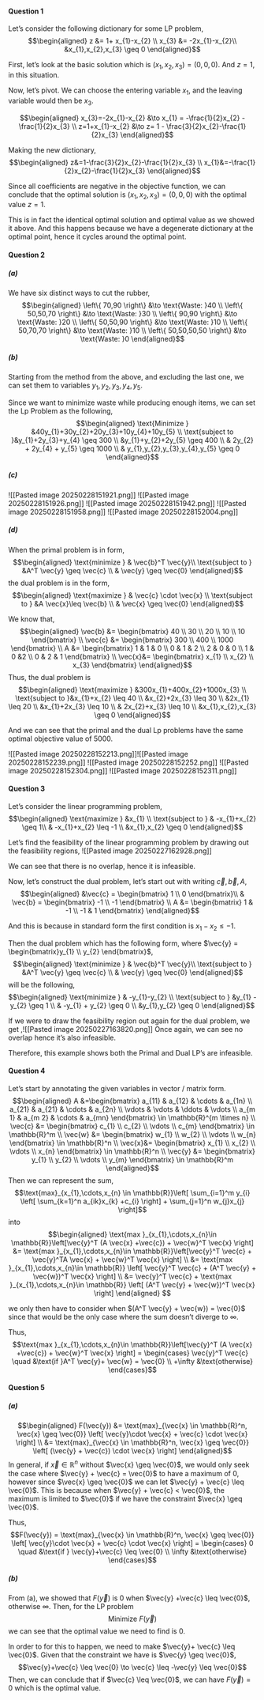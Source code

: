 #### Question 1
Let’s consider the following dictionary for some LP problem,
$$\begin{aligned}
z &= 1+ x_{1}-x_{2} \\ 
x_{3} &= -2x_{1}-x_{2}\\ 
&x_{1},x_{2},x_{3} \geq 0
\end{aligned}$$

First, let’s look at the basic solution which is $(x_{1},x_{2},x_{3}) = (0,0,0)$. And $z=1$, in this situation.

Now, let’s pivot. We can choose the entering variable $x_1$, and the leaving variable would then be $x_3$.

$$\begin{aligned}
x_{3}=-2x_{1}-x_{2} &\to x_{1} = -\frac{1}{2}x_{2} -\frac{1}{2}x_{3} \\ 
z=1+x_{1}-x_{2} &\to z= 1 - \frac{3}{2}x_{2}-\frac{1}{2}x_{3}
\end{aligned}$$

Making the new dictionary,
$$\begin{aligned}
z&=1-\frac{3}{2}x_{2}-\frac{1}{2}x_{3} \\ 
x_{1}&=-\frac{1}{2}x_{2}-\frac{1}{2}x_{3}
\end{aligned}$$

Since all coefficients are negative in the objective function, we can conclude that the optimal solution is $(x_{1},x_{2},x_{3}) = (0,0,0)$ with the optimal value $z=1$. 

This is in fact the identical optimal solution and optimal value as we showed it above. And this happens because we have a degenerate dictionary at the optimal point, hence it cycles around the optimal point.

#### Question 2
##### (a)
We have six distinct ways to cut the rubber, 
$$\begin{aligned}
\left\{ 70,90 \right\} &\to \text{Waste: }40 \\ 
\left\{ 50,50,70 \right\} &\to \text{Waste: }30 \\
\left\{ 90,90 \right\} &\to \text{Waste: }20 \\ 
\left\{ 50,50,90 \right\} &\to \text{Waste: }10 \\ 
\left\{ 50,70,70 \right\} &\to \text{Waste: }10 \\ 
\left\{ 50,50,50,50 \right\} &\to \text{Waste: }0 
\end{aligned}$$

##### (b)
Starting from the method from the above, and excluding the last one, we can set them to variables $y_{1},y_{2},y_{3},y_{4},y_{5}$. 

Since we want to minimize waste while producing enough items, we can set the Lp Problem as the following,
$$\begin{aligned}
\text{Minimize } &40y_{1}+30y_{2}+20y_{3}+10y_{4}+10y_{5} \\ 
\text{subject to }&y_{1}+2y_{3}+y_{4} \geq 300 \\ 
&y_{1}+y_{2}+2y_{5} \geq 400 \\ 
& 2y_{2} + 2y_{4} + y_{5} \geq 1000 \\ 
& y_{1},y_{2},y_{3},y_{4},y_{5} \geq 0
\end{aligned}$$

##### (c) 
![[Pasted image 20250228151921.png]]
![[Pasted image 20250228151926.png]]
![[Pasted image 20250228151942.png]]
![[Pasted image 20250228151958.png]]
![[Pasted image 20250228152004.png]]
##### (d)
When the primal problem is in form,
$$\begin{aligned}
\text{minimize } & \vec{b}^T \vec{y}\\ 
\text{subject to } &A^T \vec{y} \geq \vec{c} \\ 
& \vec{y} \geq \vec{0}
\end{aligned}$$
the dual problem is in the form,
$$\begin{aligned}
\text{maximize } & \vec{c} \cdot  \vec{x} \\ 
\text{subject to } &A \vec{x}\leq \vec{b} \\
& \vec{x} \geq \vec{0}
\end{aligned}$$

We know that,
$$\begin{aligned}
\vec{b} &= \begin{bmatrix}
40 \\
30 \\
20 \\
10 \\
10 
\end{bmatrix} \\ 
\vec{c} &= \begin{bmatrix}
300 \\
400 \\
1000
\end{bmatrix} \\
A &= \begin{bmatrix}
1 & 1 & 0  \\
0 & 1 & 2 \\
2 & 0 & 0 \\
1 & 0 &2  \\
0 & 2 & 1
\end{bmatrix} \\
\vec{x}&= \begin{bmatrix}
x_{1} \\
x_{2} \\
x_{3}
\end{bmatrix}
\end{aligned}$$
Thus, the dual problem is
$$\begin{aligned}
\text{maximize } &300x_{1}+400x_{2}+1000x_{3} \\ 
\text{subject to }&x_{1}+x_{2} \leq 40 \\
&x_{2}+2x_{3} \leq 30 \\
&2x_{1} \leq 20 \\ 
&x_{1}+2x_{3} \leq 10 \\ 
& 2x_{2}+x_{3} \leq 10 \\
&x_{1},x_{2},x_{3} \geq 0
\end{aligned}$$



And we can see that the primal and the dual Lp problems have the same optimal objective value of 5000.

![[Pasted image 20250228152213.png]]![[Pasted image 20250228152239.png]]
![[Pasted image 20250228152252.png]]
![[Pasted image 20250228152304.png]]
![[Pasted image 20250228152311.png]]

#### Question 3
Let’s consider the linear programming problem,
$$\begin{aligned}
\text{maximize } &x_{1} \\
\text{subject to } & -x_{1}+x_{2} \geq 1\\
& -x_{1}+x_{2} \leq -1 \\ 
&x_{1},x_{2} \geq 0
\end{aligned}$$

Let’s find the feasibility of the linear programming problem by drawing out the feasibility regions,
![[Pasted image 20250227162928.png]]

We can see that there is no overlap, hence it is infeasible.

Now, let’s construct the dual problem, let’s start out with writing $\vec{c}, \vec{b}, A$,
$$\begin{aligned}
&\vec{c} = \begin{bmatrix}
1 \\
0
\end{bmatrix}\\
& \vec{b} = \begin{bmatrix}
-1 \\
-1
\end{bmatrix} \\ 
A &= \begin{bmatrix}
1 & -1 \\
-1 & 1
\end{bmatrix}
\end{aligned}$$

And this is because in standard form the first condition is $x_{1}-x_{2} \leq -1$.

Then the dual problem which has the following form, where $\vec{y} = \begin{bmatrix}y_{1} \\ y_{2} \end{bmatrix}$,
$$\begin{aligned}
\text{minimize } & \vec{b}^T \vec{y}\\ 
\text{subject to } &A^T \vec{y} \geq \vec{c} \\ 
& \vec{y} \geq \vec{0}
\end{aligned}$$
will be the following,
$$\begin{aligned}
\text{minimize } & -y_{1}-y_{2} \\ 
\text{subject to } &y_{1} -y_{2} \geq 1 \\
& -y_{1} + y_{2} \geq 0 \\ 
&y_{1},y_{2} \geq 0
\end{aligned}$$

If we were to draw the feasibility region out again for the dual problem, we get
,![[Pasted image 20250227163820.png]]
Once again, we can see no overlap hence it’s also infeasible.

Therefore, this example shows both the Primal and Dual LP’s are infeasible.

#### Question 4
Let’s start by annotating the given variables in vector / matrix form.
$$\begin{aligned}
A &=\begin{bmatrix}
a_{11} & a_{12}  & \cdots & a_{1n} \\
a_{21} & a_{21} & \cdots & a_{2n} \\
\vdots & \vdots & \ddots & \vdots  \\
a_{m 1} & a_{m 2} & \cdots & a_{mn}
\end{bmatrix} \in \mathbb{R}^{m \times n} \\ 
\vec{c} &= \begin{bmatrix}
c_{1} \\
c_{2} \\
\vdots \\
c_{m}
\end{bmatrix} \in \mathbb{R}^m \\
\vec{w} &= \begin{bmatrix}
w_{1} \\
w_{2} \\
\vdots \\
w_{n}
\end{bmatrix} \in \mathbb{R}^n \\ 
\vec{x}&= \begin{bmatrix}
x_{1} \\
x_{2} \\
\vdots \\
x_{n}
\end{bmatrix} \in \mathbb{R}^n \\ 
\vec{y} &= \begin{bmatrix}
y_{1} \\
y_{2} \\
\vdots \\
y_{m}
\end{bmatrix} \in \mathbb{R}^m
\end{aligned}$$
Then we can represent the sum,
$$\text{max}_{x_{1},\cdots,x_{n} \in \mathbb{R}}\left[ \sum_{i=1}^m y_{i} \left[ \sum_{k=1}^n a_{ik}x_{k} +c_{i} \right] + \sum_{j=1}^n w_{j}x_{j} \right]$$
into
$$\begin{aligned}
\text{max }_{x_{1},\cdots,x_{n}\in \mathbb{R}}\left[\vec{y}^T (A \vec{x} +\vec{c}) + \vec{w}^T \vec{x} \right] &= \text{max }_{x_{1},\cdots,x_{n}\in \mathbb{R}}\left[\vec{y}^T \vec{c} + \vec{y}^TA \vec{x} + \vec{w}^T \vec{x} \right] \\ 
&= \text{max }_{x_{1},\cdots,x_{n}\in \mathbb{R}} \left[ \vec{y}^T \vec{c} + (A^T \vec{y} + \vec{w})^T \vec{x} \right] \\ 
&= \vec{y}^T \vec{c} + \text{max }_{x_{1},\cdots,x_{n}\in \mathbb{R}} \left[ (A^T \vec{y} + \vec{w})^T \vec{x} \right]
\end{aligned} $$

we only then have to consider when $(A^T \vec{y} +  \vec{w}) = \vec{0}$ since that would be the only case where the sum doesn’t diverge to $\infty$.

Thus,
$$\text{max }_{x_{1},\cdots,x_{n}\in \mathbb{R}}\left[\vec{y}^T (A \vec{x} +\vec{c}) + \vec{w}^T \vec{x} \right] = \begin{cases}
\vec{y}^T \vec{c} \quad &\text{if }A^T \vec{y}+ \vec{w} = \vec{0} \\
+\infty &\text{otherwise} 
\end{cases}$$

#### Question 5
##### (a)
$$\begin{aligned}
F(\vec{y}) &= \text{max}_{\vec{x} \in \mathbb{R}^n, \vec{x} \geq \vec{0}} \left[ \vec{y}\cdot  \vec{x} + \vec{c} \cdot  \vec{x} \right] \\ 
&= \text{max}_{\vec{x} \in \mathbb{R}^n, \vec{x} \geq \vec{0}} \left[ (\vec{y} + \vec{c}) \cdot  \vec{x} \right] 
\end{aligned}$$
In general, if $\vec{x} \in \mathbb{R}^n$ without $\vec{x} \geq \vec{0}$, we would only seek the case where $\vec{y} + \vec{c} = \vec{0}$ to have a maximum of $0$, however since $\vec{x} \geq \vec{0}$ we can let $\vec{y} + \vec{c} \leq \vec{0}$. This is because when $\vec{y} + \vec{c} < \vec{0}$, the maximum is limited to $\vec{0}$ if we have the constraint $\vec{x} \geq \vec{0}$. 

Thus,
$$F(\vec{y}) = \text{max}_{\vec{x} \in \mathbb{R}^n, \vec{x} \geq \vec{0}} \left[ \vec{y}\cdot  \vec{x} + \vec{c} \cdot  \vec{x} \right] = \begin{cases}
0 \quad &\text{if } \vec{y}+\vec{c} \leq \vec{0} \\
\infty &\text{otherwise}
\end{cases}$$
##### (b)
From (a), we showed that $F(\vec{y})$ is 0 when $\vec{y} +\vec{c} \leq \vec{0}$, otherwise $\infty$. Then, for the LP problem 
$$\text{Minimize } F(\vec{y})$$
we can see that the optimal value we need to find is ${0}$. 

In order to for this to happen, we need to make $\vec{y}+ \vec{c} \leq \vec{0}$. Given that the constraint we have is $\vec{y} \geq \vec{0}$, 
$$\vec{y}+\vec{c} \leq \vec{0} \to \vec{c} \leq -\vec{y} \leq \vec{0}$$
Then, we can conclude that if $\vec{c} \leq \vec{0}$, we can have $F(\vec{y}) = 0$ which is the optimal value.